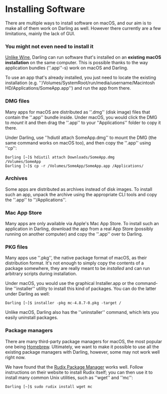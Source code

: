 # Installing Software

There are multiple ways to install software on macOS, and our aim is to make all of them work on Darling as well. However there currently are a few limitations, mainly the lack of GUI.

### You might not even need to install it

[Unlike Wine](https///wiki.winehq.org/FAQ#I_have_lots_of_applications_already_installed_in_Windows._How_do_I_run_them_in_Wine.3F), Darling can run software that's installed on an **existing macOS installation** on the same computer. This is possible thanks to the way application bundles (''.app''-s) work on macOS and Darling.

To use an app that's already installed, you just need to locate the existing installation (e.g. ''/Volumes/SystemRoot/run/media/username/Macintosh HD/Applications/SomeApp.app'') and run the app from there.

### DMG files

Many apps for macOS are distributed as ''.dmg'' (disk image) files that contain the ''.app'' bundle inside. Under macOS, you would click the DMG to *mount* it and then drag the ''.app'' to your ''Applications'' folder to copy it there.

Under Darling, use ''hdiutil attach SomeApp.dmg'' to mount the DMG (the same command works on macOS too), and then copy the ''.app'' using ''cp'':

	
	Darling [~]$ hdiutil attach Downloads/SomeApp.dmg
	/Volumes/SomeApp
	Darling [~]$ cp -r /Volumes/SomeApp/SomeApp.app /Applications/


### Archives

Some apps are distributed as archives instead of disk images. To install such an app, unpack the archive using the appropriate CLI tools and copy the ''.app'' to ''/Applications''.

### Mac App Store

Many apps are only available via Apple's Mac App Store. To install such an application in Darling, download the app from a real App Store (possibly running on another computer) and copy the ''.app'' over to Darling.

### PKG files

Many apps use ''.pkg'', the native package format of macOS, as their distribution format. It's not enough to simply copy the contents of a package somewhere, they are really meant to be *installed* and can run arbitrary scripts during installation.

Under macOS, you would use the graphical Installer.app or the command-line ''installer'' utility to install this kind of packages. You can do the latter under Darling as well:

	
	Darling [~]$ installer -pkg mc-4.8.7-0.pkg -target /


Unlike macOS, Darling also has the ''uninstaller'' command, which lets you easily uninstall packages.

### Package managers

There are many third-party package managers for macOS, the most popular one being [Homebrew](https///brew.sh/). Ultimately, we want to make it possible to use all the existing package managers with Darling, however, some may not work well right now.

We have found that the [Rudix Package Manager](http://rudix.org/) works well. Follow instructions on their website to install Rudix itself; you can then use it to install many common Unix utilities, such as ''wget'' and ''mc'':

	
	Darling [~]$ sudo rudix install wget mc

